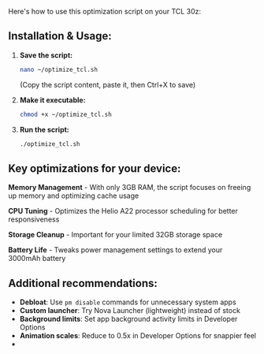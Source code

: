 Here's how to use this optimization script on your TCL 30z:

## Installation & Usage:

1. **Save the script:**
   ```bash
   nano ~/optimize_tcl.sh
   ```
   (Copy the script content, paste it, then Ctrl+X to save)

2. **Make it executable:**
   ```bash
   chmod +x ~/optimize_tcl.sh
   ```

3. **Run the script:**
   ```bash
   ./optimize_tcl.sh
   ```

## Key optimizations for your device:

**Memory Management** - With only 3GB RAM, the script focuses on freeing up memory and optimizing cache usage

**CPU Tuning** - Optimizes the Helio A22 processor scheduling for better responsiveness

**Storage Cleanup** - Important for your limited 32GB storage space

**Battery Life** - Tweaks power management settings to extend your 3000mAh battery

## Additional recommendations:

- **Debloat**: Use `pm disable` commands for unnecessary system apps
- **Custom launcher**: Try Nova Launcher (lightweight) instead of stock
- **Background limits**: Set app background activity limits in Developer Options
- **Animation scales**: Reduce to 0.5x in Developer Options for snappier feel
- 

